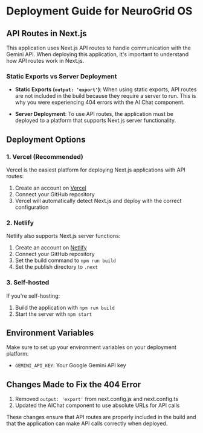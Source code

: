 # Deployment Guide for NeuroGrid OS

## API Routes in Next.js

This application uses Next.js API routes to handle communication with the Gemini API. When deploying this application, it's important to understand how API routes work in Next.js.

### Static Exports vs Server Deployment

- **Static Exports (`output: 'export'`)**: When using static exports, API routes are not included in the build because they require a server to run. This is why you were experiencing 404 errors with the AI Chat component.

- **Server Deployment**: To use API routes, the application must be deployed to a platform that supports Next.js server functionality.

## Deployment Options

### 1. Vercel (Recommended)

Vercel is the easiest platform for deploying Next.js applications with API routes:

1. Create an account on [Vercel](https://vercel.com)
2. Connect your GitHub repository
3. Vercel will automatically detect Next.js and deploy with the correct configuration

### 2. Netlify

Netlify also supports Next.js server functions:

1. Create an account on [Netlify](https://netlify.com)
2. Connect your GitHub repository
3. Set the build command to `npm run build`
4. Set the publish directory to `.next`

### 3. Self-hosted

If you're self-hosting:

1. Build the application with `npm run build`
2. Start the server with `npm start`

## Environment Variables

Make sure to set up your environment variables on your deployment platform:

- `GEMINI_API_KEY`: Your Google Gemini API key

## Changes Made to Fix the 404 Error

1. Removed `output: 'export'` from next.config.js and next.config.ts
2. Updated the AIChat component to use absolute URLs for API calls

These changes ensure that API routes are properly included in the build and that the application can make API calls correctly when deployed.
